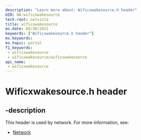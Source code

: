 ```yaml
---
description: "Learn more about: Wificxwakesource.h header"
UID: NA:wificxwakesource
tech.root: netvista
title: wificxwakesource
ms.date: 04/30/2021
keywords: ["Wificxwakesource.h header"]
ms.keywords: 
ms.topic: portal
f1_keywords:
 - wificxwakesource
 - wificxwakesource/wificxwakesource
api_name:
 - wificxwakesource
---
```


# Wificxwakesource.h header


## -description

This header is used by network. For more information, see:

- [Network](../_netvista/index.md)

